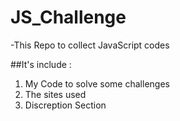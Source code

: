# JS_Challenge

-This Repo to collect JavaScript codes

##It's include :
1. My Code to solve some challenges
2. The sites used
3. Discreption Section 